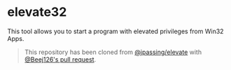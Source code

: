 # elevate32
This tool allows you to start a program with elevated privileges from Win32 Apps.

> This repository has been cloned from [@jpassing/elevate][jpassing] with [@Beej126's pull request][Beej126].

[jpassing]: https://github.com/jpassing/elevate
[Beej126]: https://github.com/jpassing/elevate/pull/4

